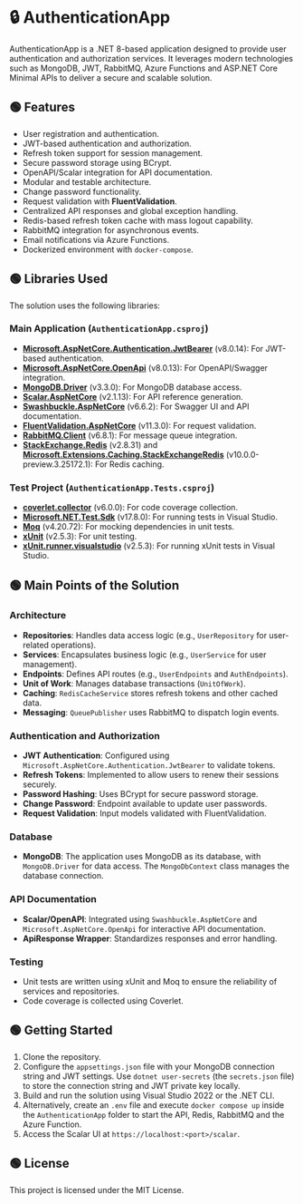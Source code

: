 # 🔒 AuthenticationApp

AuthenticationApp is a .NET 8-based application designed to provide user authentication and authorization services. It leverages modern technologies such as MongoDB, JWT, RabbitMQ, Azure Functions and ASP.NET Core Minimal APIs to deliver a secure and scalable solution.

## 🟢 Features
- User registration and authentication.
- JWT-based authentication and authorization.
- Refresh token support for session management.
- Secure password storage using BCrypt.
- OpenAPI/Scalar integration for API documentation.
- Modular and testable architecture.
- Change password functionality.
- Request validation with **FluentValidation**.
- Centralized API responses and global exception handling.
- Redis-based refresh token cache with mass logout capability.
- RabbitMQ integration for asynchronous events.
- Email notifications via Azure Functions.
- Dockerized environment with `docker-compose`.

## 🟢 Libraries Used
The solution uses the following libraries:

### Main Application (`AuthenticationApp.csproj`)
- **[Microsoft.AspNetCore.Authentication.JwtBearer](https://www.nuget.org/packages/Microsoft.AspNetCore.Authentication.JwtBearer)** (v8.0.14): For JWT-based authentication.
- **[Microsoft.AspNetCore.OpenApi](https://www.nuget.org/packages/Microsoft.AspNetCore.OpenApi)** (v8.0.13): For OpenAPI/Swagger integration.
- **[MongoDB.Driver](https://www.nuget.org/packages/MongoDB.Driver)** (v3.3.0): For MongoDB database access.
- **[Scalar.AspNetCore](https://www.nuget.org/packages/Scalar.AspNetCore)** (v2.1.13): For API reference generation.
- **[Swashbuckle.AspNetCore](https://www.nuget.org/packages/Swashbuckle.AspNetCore)** (v6.6.2): For Swagger UI and API documentation.
- **[FluentValidation.AspNetCore](https://www.nuget.org/packages/FluentValidation.AspNetCore)** (v11.3.0): For request validation.
- **[RabbitMQ.Client](https://www.nuget.org/packages/RabbitMQ.Client)** (v6.8.1): For message queue integration.
- **[StackExchange.Redis](https://www.nuget.org/packages/StackExchange.Redis)** (v2.8.31) and **[Microsoft.Extensions.Caching.StackExchangeRedis](https://www.nuget.org/packages/Microsoft.Extensions.Caching.StackExchangeRedis)** (v10.0.0-preview.3.25172.1): For Redis caching.

### Test Project (`AuthenticationApp.Tests.csproj`)
- **[coverlet.collector](https://www.nuget.org/packages/coverlet.collector)** (v6.0.0): For code coverage collection.
- **[Microsoft.NET.Test.Sdk](https://www.nuget.org/packages/Microsoft.NET.Test.Sdk)** (v17.8.0): For running tests in Visual Studio.
- **[Moq](https://www.nuget.org/packages/Moq)** (v4.20.72): For mocking dependencies in unit tests.
- **[xUnit](https://www.nuget.org/packages/xunit)** (v2.5.3): For unit testing.
- **[xUnit.runner.visualstudio](https://www.nuget.org/packages/xunit.runner.visualstudio)** (v2.5.3): For running xUnit tests in Visual Studio.

## 🟢 Main Points of the Solution

### Architecture
- **Repositories**: Handles data access logic (e.g., `UserRepository` for user-related operations).
- **Services**: Encapsulates business logic (e.g., `UserService` for user management).
- **Endpoints**: Defines API routes (e.g., `UserEndpoints` and `AuthEndpoints`).
- **Unit of Work**: Manages database transactions (`UnitOfWork`).
- **Caching**: `RedisCacheService` stores refresh tokens and other cached data.
- **Messaging**: `QueuePublisher` uses RabbitMQ to dispatch login events.

### Authentication and Authorization
- **JWT Authentication**: Configured using `Microsoft.AspNetCore.Authentication.JwtBearer` to validate tokens.
- **Refresh Tokens**: Implemented to allow users to renew their sessions securely.
- **Password Hashing**: Uses BCrypt for secure password storage.
- **Change Password**: Endpoint available to update user passwords.
- **Request Validation**: Input models validated with FluentValidation.

### Database
- **MongoDB**: The application uses MongoDB as its database, with `MongoDB.Driver` for data access. The `MongoDbContext` class manages the database connection.

### API Documentation
- **Scalar/OpenAPI**: Integrated using `Swashbuckle.AspNetCore` and `Microsoft.AspNetCore.OpenApi` for interactive API documentation.
- **ApiResponse Wrapper**: Standardizes responses and error handling.

### Testing
- Unit tests are written using xUnit and Moq to ensure the reliability of services and repositories.
- Code coverage is collected using Coverlet.


## 🟢 Getting Started
1. Clone the repository.
2. Configure the `appsettings.json` file with your MongoDB connection string and JWT settings. Use `dotnet user-secrets` (the `secrets.json` file) to store the connection string and JWT private key locally.
3. Build and run the solution using Visual Studio 2022 or the .NET CLI.
4. Alternatively, create an `.env` file and execute `docker compose up` inside the `AuthenticationApp` folder to start the API, Redis, RabbitMQ and the Azure Function.
5. Access the Scalar UI at `https://localhost:<port>/scalar`.

## 🟢 License
This project is licensed under the MIT License.
